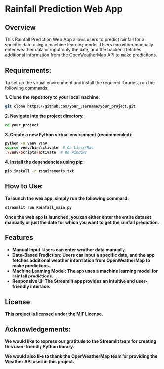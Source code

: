 
<h1>Rainfall Prediction Web App</h1>

<h2>Overview</h2>
<p>This Rainfall Prediction Web App allows users to predict rainfall for a specific date using a machine learning model. Users can either manually enter weather data or input only the date, and the backend fetches additional information from the OpenWeatherMap API to make predictions.<p>

<h2>Requirements:</h2>
To set up the virtual environment and install the required libraries, run the following commands:

<b>1. Clone the repository to your local machine:<b>
```bash
git clone https://github.com/your_username/your_project.git
```
<b>2. Navigate into the project directory:<b>
```bash
cd your_project
```
<b>3. Create a new Python virtual environment (recommended):<b>
```bash
python -m venv venv
source venv/bin/activate  # On Linux/Mac
.\venv\Scripts\activate  # On Windows
```
<b>4. Install the dependencies using pip:<b>
```bash
pip install -r requirements.txt
```

<h2>How to Use:</h2>
To launch the web app, simply run the following command:

```bash
streamlit run Rainfall_main.py
```

Once the web app is launched, you can either enter the entire dataset manually or just the date for which you want to get the rainfall prediction.

<h2>Features</h2>
<ul>
<li>Manual Input: Users can enter weather data manually.</li>
<li>Date-Based Prediction: Users can input a specific date, and the app fetches additional weather information from OpenWeatherMap to make predictions.</li>
<li>Machine Learning Model: The app uses a machine learning model for rainfall predictions.</li>
<li>Responsive UI: The Streamlit app provides an intuitive and user-friendly interface.</li>
</ul>

<h2>License</h2>
This project is licensed under the MIT License.

<h2>Acknowledgements:</h2>
We would like to express our gratitude to the Streamlit team for creating this user-friendly Python library.

We would also like to thank the OpenWeatherMap team for providing the Weather API used in this project.
